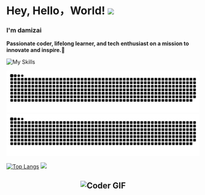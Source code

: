 # Hey, Hello，World! <img src="https://user-images.githubusercontent.com/42378118/110234147-e3259600-7f4e-11eb-95be-0c4047144dea.gif" width="40"> 
### I'm damizai
**Passionate coder, lifelong learner, and tech enthusiast on a mission to innovate and inspire.🚀**

![My Skills](https://skillicons.dev/icons?i=apple,linux,windows,ubuntu,bash,java,spring,vue,vite,html,css,js,pinia,go,dotnet,docker,git,github,md,mongodb,mysql,nginx,postman,pycharm,py,rabbitmq,redis,ts,vscode,webstorm,cloudflare,idea,figma&theme=light) 

![Light](https://raw.githubusercontent.com/AixLau/aiXlau/output/github-contribution-grid-snake.svg#gh-light-mode-only)
![Dark](https://raw.githubusercontent.com/AixLau/aiXlau/output/github-contribution-grid-snake-dark.svg#gh-dark-mode-only)

[![Top Langs](http://github-profile-summary-cards.vercel.app/api/cards/most-commit-language?username=aixlau&theme=transparent#gh-light-mode-only)](https://github.com/AixLau)
[![](https://github-readme-stats.vercel.app/api?username=anuraghazra&show_icons=true&theme=radical)](https://github.com/AixLau)

<h2 align="center">
    <img src="https://media.giphy.com/media/SWoSkN6DxTszqIKEqv/giphy.gif" alt="Coder GIF" width="500">
</h2> 
